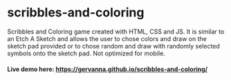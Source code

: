 # scribbles-and-coloring
Scribbles and Coloring game created with HTML, CSS and JS. It is similar to an Etch A Sketch and allows the user to chose colors and draw on the sketch pad provided or to chose random and draw with randomly selected symbols onto the sketch pad. Not optimized for mobile. 
#### Live demo here: https://gervanna.github.io/scribbles-and-coloring/
